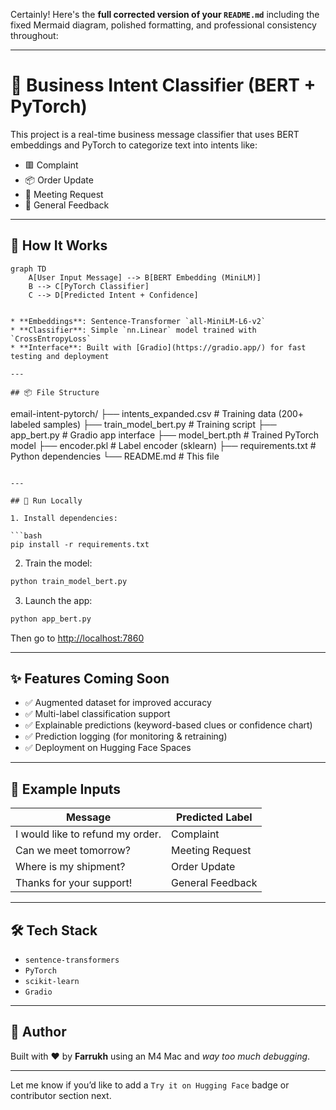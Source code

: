 Certainly! Here's the **full corrected version of your `README.md`** including the fixed Mermaid diagram, polished formatting, and professional consistency throughout:

---

# 📧 Business Intent Classifier (BERT + PyTorch)

This project is a real-time business message classifier that uses BERT embeddings and PyTorch to categorize text into intents like:

* 🟥 Complaint
* 📦 Order Update
* 📅 Meeting Request
* 💬 General Feedback

---
## 🧠 How It Works

```mermaid
graph TD
    A[User Input Message] --> B[BERT Embedding (MiniLM)]
    B --> C[PyTorch Classifier]
    C --> D[Predicted Intent + Confidence]


* **Embeddings**: Sentence-Transformer `all-MiniLM-L6-v2`
* **Classifier**: Simple `nn.Linear` model trained with `CrossEntropyLoss`
* **Interface**: Built with [Gradio](https://gradio.app/) for fast testing and deployment

---

## 📦 File Structure

```
email-intent-pytorch/
├── intents_expanded.csv       # Training data (200+ labeled samples)
├── train_model_bert.py        # Training script
├── app_bert.py                # Gradio app interface
├── model_bert.pth             # Trained PyTorch model
├── encoder.pkl                # Label encoder (sklearn)
├── requirements.txt           # Python dependencies
└── README.md                  # This file
```

---

## 🚀 Run Locally

1. Install dependencies:

```bash
pip install -r requirements.txt
```

2. Train the model:

```bash
python train_model_bert.py
```

3. Launch the app:

```bash
python app_bert.py
```

Then go to [http://localhost:7860](http://localhost:7860)

---

## ✨ Features Coming Soon

* ✅ Augmented dataset for improved accuracy
* ✅ Multi-label classification support
* ✅ Explainable predictions (keyword-based clues or confidence chart)
* ✅ Prediction logging (for monitoring & retraining)
* ✅ Deployment on Hugging Face Spaces

---

## 🧠 Example Inputs

| Message                          | Predicted Label  |
| -------------------------------- | ---------------- |
| I would like to refund my order. | Complaint        |
| Can we meet tomorrow?            | Meeting Request  |
| Where is my shipment?            | Order Update     |
| Thanks for your support!         | General Feedback |

---

## 🛠 Tech Stack

* `sentence-transformers`
* `PyTorch`
* `scikit-learn`
* `Gradio`

---

## 🤝 Author

Built with ❤️ by **Farrukh** using an M4 Mac and *way too much debugging*.

---

Let me know if you’d like to add a `Try it on Hugging Face` badge or contributor section next.
